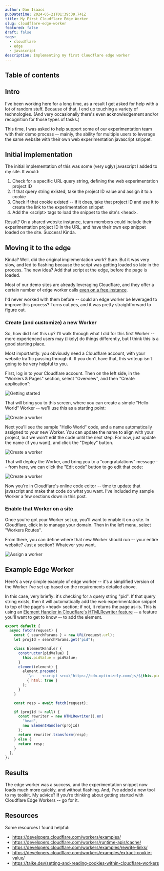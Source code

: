 ```yaml
---
author: Dan Isaacs
pubDatetime: 2024-05-21T01:39:39.741Z
title: My First Cloudflare Edge Worker
slug: cloudflare-edge-worker
featured: false
draft: false
tags:
  - cloudflare
  - edge
  - javascript
description: Implementing my first Cloudflare edge worker
---
```


## Table of contents

## Intro

I've been working here for a long time, as a result I get asked for help with a lot of random stuff. Because of that, I end up touching a variety of technologies. (And very occasionally there's even acknowledgement and/or recognition for those types of tasks.)

This time, I was asked to help support some of our experimentation team with their demo process -- mainly, the ability for multiple users to leverage the same website with their own web experimentation javascript snippet.

## Initial implementation

The initial implementation of this was some (very ugly) javascript I added to my site. It would:

1. Check for a specific URL query string, defining the web experimentation project ID
2. If that query string existed, take the project ID value and assign it to a cookie
3. Check if that cookie existed -- if it does, take that project ID and use it to create the link to the experimentation snippet
4. Add the \<script\> tags to load the snippet to the site's \<head\>.

Result? On a shared website instance, team members could include their experimentation project ID in the URL, and have their own exp snippet loaded on the site. Success! Kinda.

## Moving it to the edge

Kinda? Well, did the original implementation work? Sure. But it was very slow, and led to flashing because the script was getting loaded so late in the process. The new idea? Add that script at the edge, before the page is loaded.

Most of our demo sites are already leveraging Cloudflare, and they offer a certain number of edge worker calls [even on a free instance](https://developers.cloudflare.com/workers/platform/limits/#worker-limits).

I'd never worked with them before -- could an edge worker be leveraged to improve this process? Turns out yes, and it was pretty straightforward to figure out.

### Create (and customize) a new Worker

So, how did I set this up? I'll walk through what I did for this first Worker -- more experienced users may (likely) do things differently, but I think this is a good starting place.

Most importantly: you obviously need a Cloudflare account, with your website traffic passing through it. If you don't have that, this writeup isn't going to be very helpful to you.

First, log in to your Cloudflare account. Then on the left side, in the "Workers & Pages" section, select "Overview", and then "Create application":

![Getting started](../../assets/blog/FirstCloudflareEdgeWorker/create-worker.png)

That will bring you to this screen, where you can create a simple "Hello World" Worker -- we'll use this as a starting point:

![Create a worker](../../assets/blog/FirstCloudflareEdgeWorker/create-worker-2.png)

Next you'll see the sample "Hello World" code, and a name automatically assigned to your new Worker. You can update the name to align with your project, but we won't edit the code until the next step. For now, just update the name (if you want), and click the "Deploy" button.

![Create a worker](../../assets/blog/FirstCloudflareEdgeWorker/create-worker-3.png)

That will deploy the Worker, and bring you to a "congratulations" message -- from here, we can click the "Edit code" button to go edit that code:

![Create a worker](../../assets/blog/FirstCloudflareEdgeWorker/create-worker-4.png)

Now you're in Cloudflare's online code editor -- time to update that javascript and make that code do what you want. I've included my sample Worker a few sections down in this post.

### Enable that Worker on a site

Once you're got your Worker set up, you'll want to enable it on a site. In Cloudflare, click in to manage your domain. Then in the left menu, select "Workers Routes".

From there, you can define where that new Worker should run -- your entire website? Just a section? Whatever you want.

![Assign a worker](../../assets/blog/FirstCloudflareEdgeWorker/assign-worker.png)

## Example Edge Worker

Here's a very simple example of edge worker -- it's a simplified version of the Worker I've set up based on the requirements detailed above.

In this case, very briefly: it's checking for a query string "pid". If that query string exists, then it will automatically add the web experimentation snippet to top of the page's \<head\> section; if not, it returns the page as-is. This is using an [Element Handler in Cloudflare's HTMLRewriter feature](https://developers.cloudflare.com/workers/runtime-apis/html-rewriter/#element-handlers) -- a feature you'll want to get to know -- to add the element.

```js
export default {
  async fetch(request) {
    const { searchParams } = new URL(request.url);
    let projId = searchParams.get("pid");

    class ElementHandler {
      constructor(pidValue) {
        this.pidValue = pidValue;
      }
      element(element) {
        element.prepend(
          `\n    <script src=\"https://cdn.optimizely.com/js/${this.pidValue}.js\"></script>`,
          { html: true }
        );
      }
    }

    const resp = await fetch(request);

    if (projId != null) {
      const rewriter = new HTMLRewriter().on(
        "head",
        new ElementHandler(projId)
      );
      return rewriter.transform(resp);
    } else {
      return resp;
    }
  },
};
```

## Results

The edge worker was a success, and the experimentation snippet now loads much more quickly, and without flashing. And, I've added a new tool to my toolkit. My advice? If you're thinking about getting started with Cloudflare Edge Workers -- go for it.

## Resources

Some resources I found helpful:

- https://developers.cloudflare.com/workers/examples/
- https://developers.cloudflare.com/workers/runtime-apis/cache/
- https://developers.cloudflare.com/workers/examples/rewrite-links/
- https://developers.cloudflare.com/workers/examples/extract-cookie-value/
- https://talke.dev/setting-and-reading-cookies-within-cloudflare-workers
